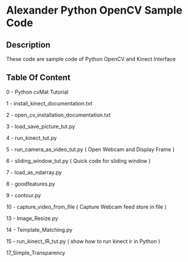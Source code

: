 Alexander Python OpenCV Sample Code
===================================

Description
-----------
These code are sample code of Python OpenCV and Kinect Interface

Table Of Content
----------------
0 - Python cvMat Tutorial

1 - install_kinect_documentation.txt

2 - open_cv_installation_documentation.txt

3 - load_save_picture_tut.py

4 - run_kinect_tut.py

5 - run_camera_as_video_tut.py ( Open Webcam and Display Frame )

6 - sliding_window_tut.py ( Quick code for sliding window )

7 - load_as_ndarray.py

8 - goodfeatures.py

9 - contour.py 

10 - capture_video_from_file ( Capture Webcam feed store in file )

13 - Image_Resize.py

14 - Template_Matching.py

15 - run_kinect_IR_tut.py ( show how to run kinect ir in Python )

17_Simple_Transparency




